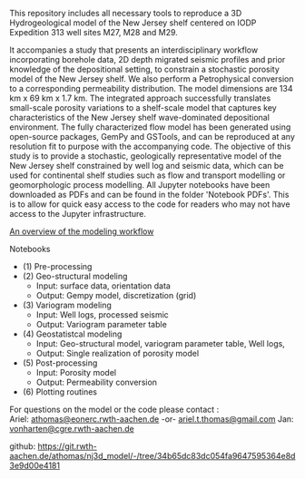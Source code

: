 
This repository includes all necessary tools to reproduce a 3D Hydrogeological model of the New Jersey shelf centered on IODP Expedition 313 well sites M27, M28 and M29.

It accompanies a study that presents an interdisciplinary workflow incorporating borehole data, 2D depth migrated seismic profiles and prior knowledge of the depositional setting, to constrain a stochastic porosity model of the New Jersey shelf. We also perform a Petrophysical conversion to a corresponding permeability distribution. The model dimensions are 134 km x 69 km x 1.7 km. The integrated approach successfully translates small-scale porosity variations to a shelf-scale model that captures key characteristics of the New Jersey shelf wave-dominated depositional environment. The fully characterized flow model has been generated using open-source packages, GemPy and GSTools, and can be reproduced at any resolution fit to purpose with the accompanying code. The objective of this study is to provide a stochastic, geologically representative model of the New Jersey shelf constrained by well log and seismic data, which can be used for continental shelf studies such as flow and transport modelling or geomorphologic process modelling. All Jupyter notebooks have been downloaded as PDFs and can be found in the folder 'Notebook PDFs'. This is to allow for quick easy access to the code for readers who may not have access to the Jupyter infrastructure.


[An overview of the modeling workflow ](https://git.rwth-aachen.de/athomas/nj3d_model/-/blob/master/ModelingOverview.png)


Notebooks
* (1) Pre-processing 
* (2) Geo-structural modeling
    * Input: surface data, orientation data
    * Output: Gempy model, discretization (grid)
* (3) Variogram modeling 
    * Input: Well logs, processed seismic
    * Output: Variogram parameter table
* (4) Geostatistcal modeling 
    * Input: Geo-structural model, variogram parameter table, Well logs, 
    * Output: Single realization of porosity model
* (5) Post-processing 
    * Input: Porosity model 
    * Output: Permeability conversion
* (6) Plotting routines


For questions on the model or the code please contact :  
Ariel: athomas@eonerc.rwth-aachen.de -or- ariel.t.thomas@gmail.com 
Jan:  vonharten@cgre.rwth-aachen.de

github: https://git.rwth-aachen.de/athomas/nj3d_model/-/tree/34b65dc83dc054fa9647595364e8d3e9d00e4181

